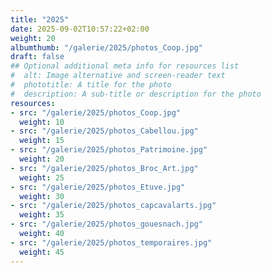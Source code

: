 ```yaml
---
title: "2025"
date: 2025-09-02T10:57:22+02:00
weight: 20
albumthumb: "/galerie/2025/photos_Coop.jpg"
draft: false
## Optional additional meta info for resources list
#  alt: Image alternative and screen-reader text
#  phototitle: A title for the photo
#  description: A sub-title or description for the photo
resources:
- src: "/galerie/2025/photos_Coop.jpg"
  weight: 10
- src: "/galerie/2025/photos_Cabellou.jpg"
  weight: 15
- src: "/galerie/2025/photos_Patrimoine.jpg"
  weight: 20
- src: "/galerie/2025/photos_Broc_Art.jpg"
  weight: 25
- src: "/galerie/2025/photos_Etuve.jpg"
  weight: 30
- src: "/galerie/2025/photos_capcavalarts.jpg"
  weight: 35
- src: "/galerie/2025/photos_gouesnach.jpg"
  weight: 40
- src: "/galerie/2025/photos_temporaires.jpg"
  weight: 45
---
```

